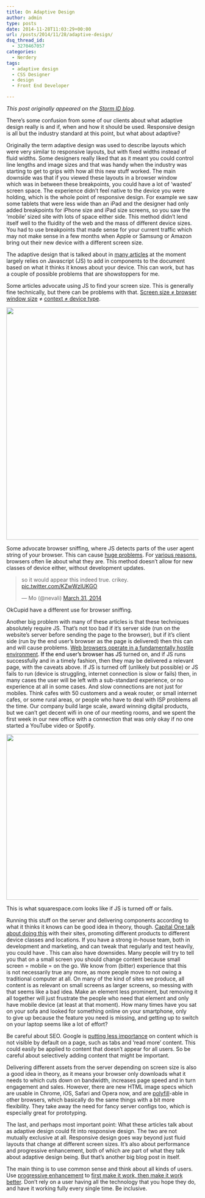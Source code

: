 ```yaml
---
title: On Adaptive Design
author: admin
type: posts
date: 2014-11-28T11:03:29+00:00
url: /posts/2014/11/28/adaptive-design/
dsq_thread_id:
  - 3270467057
categories:
  - Nerdery
tags:
  - adaptive design
  - CSS Designer
  - design
  - Front End Developer

---
```

_This post originally appeared on the [Storm ID blog][1]._

There&#8217;s some confusion from some of our clients about what adaptive design really is and if, when and how it should be used. Responsive design is all but the industry standard at this point, but what about adaptive?

Originally the term adaptive design was used to describe layouts which were very similar to responsive layouts, but with fixed widths instead of fluid widths. Some designers really liked that as it meant you could control line lengths and image sizes and that was handy when the industry was starting to get to grips with how all this new stuff worked. The main downside was that if you viewed these layouts in a browser window which was in between these breakpoints, you could have a lot of &#8216;wasted&#8217; screen space. The experience didn&#8217;t feel native to the device you were holding, which is the whole point of responsive design. For example we saw some tablets that were less wide than an iPad and the designer had only added breakpoints for iPhone size and iPad size screens, so you saw the &#8216;mobile&#8217; sized site with lots of space either side. This method didn&#8217;t lend itself well to the fluidity of the web and the mass of different device sizes. You had to use breakpoints that made sense for your current traffic which may not make sense in a few months when Apple or Samsung or Amazon bring out their new device with a different screen size.

The adaptive design that is talked about in [many articles][2] at the moment largely relies on Javascript (JS) to add in components to the document based on what it thinks it knows about your device. This can work, but has a couple of possible problems that are showstoppers for me.

Some articles advocate using JS to find your screen size. This is generally fine technically, but there can be problems with that. [Screen size ≠ browser window size][3] ≠ [context ≠ device type][4].

[<img class="alignnone size-full wp-image-1469217592" src="http://lobban.org/wp-content/uploads/2014/11/elementsMobileContext.jpg" alt="" width="558" height="609" srcset="https://lobban.org/wp-content/uploads/2014/11/elementsMobileContext.jpg 558w, https://lobban.org/wp-content/uploads/2014/11/elementsMobileContext-275x300.jpg 275w" sizes="(max-width: 558px) 100vw, 558px" />][5]

Some advocate browser sniffing, where JS detects parts of the user agent string of your browser. This can cause [huge problems][6]. For [various reasons][7], browsers often lie about what they are. This method doesn&#8217;t allow for new classes of device either, without development updates.

<blockquote class="twitter-tweet" lang="en">
  <p>
    so it would appear this indeed true. crikey. <a href="http://t.co/KZwWzIUKGO">pic.twitter.com/KZwWzIUKGO</a>
  </p>
  
  <p>
    — Mo (@nevali) <a href="https://twitter.com/nevali/status/450746236526940160">March 31, 2014</a>
  </p>
</blockquote>



OkCupid have a different use for browser sniffing.

Another big problem with many of these articles is that these techniques absolutely require JS. That&#8217;s not too bad if it&#8217;s server side (run on the website&#8217;s server before sending the page to the browser), but if it&#8217;s client side (run by the end user&#8217;s browser as the page is delivered) then this can and will cause problems. <span style="color: #000000;"><a href="https://decadecity.net/talks/using-a-web-font-loader">Web browsers operate in a fundamentally hostile environment</a>. If the end user&#8217;s browser has JS</span> turned on, and if JS runs successfully and in a timely fashion, then they may be delivered a relevant page, with the caveats above. If JS is turned off (unlikely but possible) or JS fails to run (device is struggling, internet connection is slow or fails) then, in many cases the user will be left with a sub-standard experience, or no experience at all in some cases. And slow connections are not just for mobiles. Think cafes with 50 customers and a weak router, or small internet cafes, or some rural areas, or people who have to deal with ISP problems all the time. Our company build large scale, award winning digital products, but we can&#8217;t get decent wifi in one of our meeting rooms, and we spent the first week in our new office with a connection that was only okay if no one started a YouTube video or Spotify.

<img class="alignnone size-full wp-image-1469217593" src="http://lobban.org/wp-content/uploads/2014/11/squarespacejsoff.jpg" alt="" width="780" height="434" srcset="https://lobban.org/wp-content/uploads/2014/11/squarespacejsoff.jpg 780w, https://lobban.org/wp-content/uploads/2014/11/squarespacejsoff-300x167.jpg 300w" sizes="(max-width: 780px) 100vw, 780px" />

This is what squarespace.com looks like if JS is turned off or fails.

Running this stuff on the server and delivering components according to what it thinks it knows can be good idea in theory, though. [Capital One talk about doing this][8] with their sites, promoting different products to different device classes and locations. If you have a strong in-house team, both in development and marketing, and can tweak that regularly and test heavily, you could have . This can also have downsides. Many people will try to tell you that on a small screen you should change content because small screen = mobile = on the go. We know from (bitter) experience that this is not necessarily true any more, as more people move to not owing a traditional computer at all. On many of the kind of sites we produce, all content is as relevant on small screens as larger screens, so messing with that seems like a bad idea. Make an element less prominent, but removing it all together will just frustrate the people who need that element and only have mobile device (at least at that moment). How many times have you sat on your sofa and looked for something online on your smartphone, only to give up because the feature you need is missing, and getting up to switch on your laptop seems like a lot of effort?

Be careful about SEO. Google is [putting less importance][9] on content which is not visible by default on a page, such as tabs and &#8216;read more&#8217; content. This could easily be applied to content that doesn&#8217;t appear for all users. So be careful about selectively adding content that might be important.

Delivering different assets from the server depending on screen size is also a good idea in theory, as it means your browser only downloads what it needs to which cuts down on bandwidth, increases page speed and in turn engagement and sales. However, there are new HTML image specs which are usable in Chrome, iOS, Safari and Opera now, and are [polyfill][10]-able in other browsers, which basically do the same things with a bit more flexibility. They take away the need for fancy server configs too, which is especially great for prototyping.

The last, and perhaps most important point: What these articles talk about as adaptive design could fit into responsive design. The two are not mutually exclusive at all. Responsive design goes way beyond just fluid layouts that change at different screen sizes. It&#8217;s also about performance and progressive enhancement, both of which are part of what they talk about adaptive design being. But that&#8217;s another big blog post in itself.

The main thing is to use common sense and think about all kinds of users. Use [progressive enhancement][11] to [first make it work, then make it work better][12]. Don&#8217;t rely on a user having all the technology that you hope they do, and have it working fully every single time. Be inclusive.

 [1]: http://blog.stormid.com/2014/11/adaptive-design/
 [2]: http://dealer-communications.com/technology/the-benefits-of-responsive-vs-adaptive-design/
 [3]: http://css-tricks.com/screen-resolution-notequalto-browser-window/
 [4]: http://www.uxmatters.com/mt/archives/2013/06/three-reasons-weve-outgrown-mobile-context.php
 [5]: http://weblog.cenriqueortiz.com/mobile-context/
 [6]: http://css-tricks.com/browser-detection-is-bad/
 [7]: http://webaim.org/blog/user-agent-string-history/
 [8]: http://responsivewebdesign.com/podcast/capital-one.html
 [9]: https://www.davidnaylor.co.uk/google-will-ignore-click-expand-tabbed-content.html
 [10]: https://remysharp.com/2010/10/08/what-is-a-polyfill
 [11]: http://alistapart.com/article/understandingprogressiveenhancement
 [12]: https://www.gov.uk/service-manual/making-software/progressive-enhancement.html
